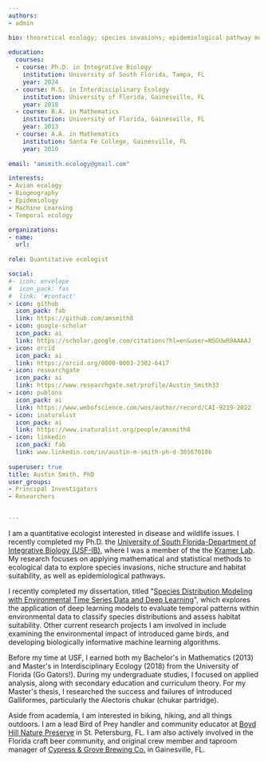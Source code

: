```yaml
---
authors: 
- admin

bio: theoretical ecology; species invasions; epidemiological pathway modeling
  
education: 
  courses:
  - course: Ph.D. in Integrative Biology 
    institution: University of South Florida, Tampa, FL
    year: 2024
  - course: M.S. in Interdisciplinary Ecology 
    institution: University of Florida, Gainesville, FL
    year: 2018
  - course: B.A. in Mathematics
    institution: University of Florida, Gainesville, FL
    year: 2013
  - course: A.A. in Mathematics
    institution: Santa Fe College, Gainesville, FL
    year: 2010  
    
email: "amsmith.ecology@gmail.com"

interests:
- Avian ecology
- Biogeography
- Epidemiology
- Machine Learning
- Temporal ecology

organizations:
- name:  
  url: 
  
role: Quantitative ecologist

social:
#- icon: envelope
#  icon_pack: fas
#  link: '#contact'
- icon: github
  icon_pack: fab
  link: https://github.com/amsmith8
- icon: google-scholar
  icon_pack: ai
  link: https://scholar.google.com/citations?hl=en&user=NSGUwR8AAAAJ
- icon: orcid
  icon_pack: ai
  link: https://orcid.org/0000-0003-2302-6417
- icon: researchgate
  icon_pack: ai
  link: https://www.researchgate.net/profile/Austin_Smith33
- icon: publons
  icon_pack: ai
  link: https://www.webofscience.com/wos/author/record/CAI-9219-2022 
- icon: inaturalist
  icon_pack: ai
  link: https://www.inaturalist.org/people/amsmith8  
- icon: linkedin
  icon_pack: fab
  link: www.linkedin.com/in/austin-m-smith-ph-d-30567010b
  
superuser: true
title: Austin Smith, PhD
user_groups:
- Principal Investigators
- Researchers


---
```


I am a quantitative ecologist interested in disease and wildlife issues. I recently completed my Ph.D. the  [University of South Florida-Department of Integrative Biology (USF-IB)](https://www.usf.edu/arts-sciences/departments/ib/), where I was a member of the  the [Kramer Lab](https://kramera3.github.io). My research focuses on applying mathematical and statistical methods to ecological data to explore species invasions, niche structure and habitat suitability, as well as epidemiological pathways.

I recently completed my dissertation, titled "[Species Distribution Modeling with Environmental Time Series Data and Deep Learning](https://digitalcommons.usf.edu/etd/10682/)", which explores the application of deep learning models to evaluate temporal patterns within environmental data to classify species distributions and assess habitat suitability. Other current research projects I am involved in include examining the environmental impact of introduced game birds, and developing biologically informative machine learning algorithms.

Before my time at USF, I earned both my Bachelor's in Mathematics (2013) and Master's in Interdisciplinary Ecology (2018) from the University of Florida (Go Gators!). During my undergraduate studies, I focused on applied analysis, along with secondary education and curriculum theory. For my Master's thesis, I researched the success and failures of introduced Galliformes, particularly the Alectoris chukar (chukar partridge).

Aside from academia, I am interested in biking, hiking, and all things outdoors.  I am a lead Bird of Prey handler and community educator at [Boyd Hill Nature Preserve](https://friendsofboydhillnaturepreserve.wildapricot.org) in St. Petersburg, FL.  I am also actively involved in the Florida craft beer community, and original crew member and taproom manager of [Cypress & Grove Brewing Co.](https://www.cypressandgrove.com/home) in Gainesville, FL. 


